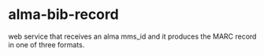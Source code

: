 # alma-bib-record
web service that receives an alma mms_id and it produces the MARC record in one of three formats.
